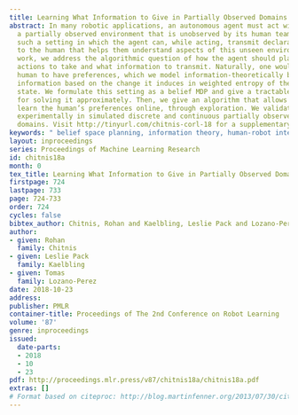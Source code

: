 ```yaml
---
title: Learning What Information to Give in Partially Observed Domains
abstract: In many robotic applications, an autonomous agent must act within and explore
  a partially observed environment that is unobserved by its human team-mate. We consider
  such a setting in which the agent can, while acting, transmit declarative information
  to the human that helps them understand aspects of this unseen environment. In this
  work, we address the algorithmic question of how the agent should plan out what
  actions to take and what information to transmit. Naturally, one would expect the
  human to have preferences, which we model information-theoretically by scoring transmitted
  information based on the change it induces in weighted entropy of the human’s belief
  state. We formulate this setting as a belief MDP and give a tractable algorithm
  for solving it approximately. Then, we give an algorithm that allows the agent to
  learn the human’s preferences online, through exploration. We validate our approach
  experimentally in simulated discrete and continuous partially observed search-and-recover
  domains. Visit http://tinyurl.com/chitnis-corl-18 for a supplementary video.
keywords: " belief space planning, information theory, human-robot interaction"
layout: inproceedings
series: Proceedings of Machine Learning Research
id: chitnis18a
month: 0
tex_title: Learning What Information to Give in Partially Observed Domains
firstpage: 724
lastpage: 733
page: 724-733
order: 724
cycles: false
bibtex_author: Chitnis, Rohan and Kaelbling, Leslie Pack and Lozano-Perez, Tomas
author:
- given: Rohan
  family: Chitnis
- given: Leslie Pack
  family: Kaelbling
- given: Tomas
  family: Lozano-Perez
date: 2018-10-23
address: 
publisher: PMLR
container-title: Proceedings of The 2nd Conference on Robot Learning
volume: '87'
genre: inproceedings
issued:
  date-parts:
  - 2018
  - 10
  - 23
pdf: http://proceedings.mlr.press/v87/chitnis18a/chitnis18a.pdf
extras: []
# Format based on citeproc: http://blog.martinfenner.org/2013/07/30/citeproc-yaml-for-bibliographies/
---
```


